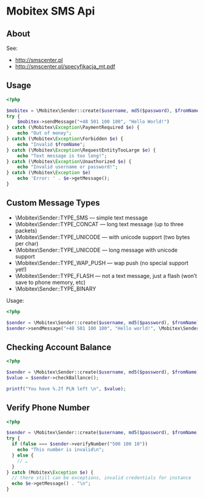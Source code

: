 Mobitex SMS Api
===============

About
-----

See:
  * http://smscenter.pl
  * http://smscenter.pl/specyfikacja_mt.pdf



Usage
-----

```php
<?php

$mobitex = \Mobitex\Sender::create($username, md5($password), $fromName);
try {
    $mobitex->sendMessage("+48 501 100 100", "Hello World!")
} catch (\Mobitex\Exception\PaymentRequired $e) {
    echo "Out of money";
} catch (\Mobitex\Exception\Forbidden $e) {
    echo "Invalid $fromName";
} catch (\Mobitex\Exception\RequestEntityTooLarge $e) {
    echo "Text message is too long!";
} catch (\Mobitex\Exception\Unauthorized $e) {
    echo "Invalid username or password!";
} catch (\Mobitex\Exception $e)
    echo 'Error: ' . $e->getMessage();
}
```

Custom Message Types
--------------------

  * \Mobitex\Sender::TYPE_SMS — simple text message
  * \Mobitex\Sender::TYPE_CONCAT — long text message (up to three packets)
  * \Mobitex\Sender::TYPE_UNICODE — with unicode support (two bytes per char)
  * \Mobitex\Sender::TYPE_UNICODE — long message with unicode support
  * \Mobitex\Sender::TYPE_WAP_PUSH — wap push (no special support yet!)
  * \Mobitex\Sender::TYPE_FLASH — not a text message, just a flash (won’t save to phone memory, etc)
  * \Mobitex\Sender::TYPE_BINARY 

Usage:
```php
<?php

$sender = \Mobitex\Sender::create($username, md5($password), $fromName);
$sender->sendMessage("+48 501 100 100", "Hello world!", \Mobitex\Sender::TYPE_FLASH);
```

Checking Account Balance
------------------------

```php
<?php

$sender = \Mobitex\Sender::create($username, md5($password), $fromName);
$value = $sender->checkBallance();

printf("You have %.2f PLN left \n", $value);
```

Verify Phone Number 
-------------------

```php
<?php 

$sender = \Mobitex\Sender::create($username, md5($password), $fromName);
try {
  if (false === $sender->verifyNumber("500 100 10"))
    echo "This number is invalid\n";
  } else {
    // …
  }
} catch (Mobitex\Exception $e) {
  // there still can be exceptions, invalid credentials for instance
  echo $e->getMessage() . "\n";
}
```
